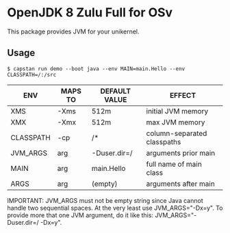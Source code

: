 # OpenJDK 8 Zulu Full for OSv
This package provides JVM for your unikernel.

## Usage
```
$ capstan run demo --boot java --env MAIN=main.Hello --env CLASSPATH=/:/src
```
| ENV       |  MAPS TO     | DEFAULT VALUE  | EFFECT
|-----------|--------------|----------------|--------
| XMS       | -Xms         | 512m           | initial JVM memory
| XMX       | -Xmx         | 512m           | max JVM memory
| CLASSPATH | -cp          | /*             | column-separated classpaths
| JVM_ARGS  | arg          | -Duser.dir=/   | arguments prior main
| MAIN      | arg          | main.Hello     | full name of main class
| ARGS      | arg          | (empty)        | arguments after main

IMPORTANT: JVM_ARGS must not be empty string since Java cannot handle two sequential spaces.
At the very least use JVM_ARGS="-Dx=y". To provide more that one JVM argument, do it
like this: JVM_ARGS="-Duser.dir=/ -Dx=y".
